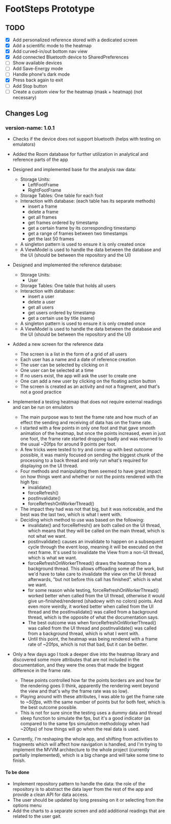 # FootSteps Prototype

## TODO

- [x] Add personalized reference stored with a dedicated screen
- [x] Add a scientific mode to the heatmap
- [x] Add curved-in/out bottom nav view
- [x] Add connected Bluetooth device to SharedPreferences
- [ ] Show available devices
- [ ] Add Save-Energy mode
- [ ] Handle phone's dark mode
- [x] Press back again to exit
- [ ] Add Stop button
- [ ] Create a custom view for the heatmap (mask + heatmap) (not necessary)

## Changes Log

### version-name: 1.0.1

* Checks if the device does not support bluetooth (helps with testing on emulators)
* Added the Room database for further utilization in analytical and reference parts of the app

* Designed and implemented base for the analysis raw data:
    * Storage Units:
        * LeftFootFrame
        * RightFootFrame
    * Storage Tables: One table for each foot
    * Interaction with database: (each table has its separate methods)
        * insert a frame
        * delete a frame
        * get all frames
        * get frames ordered by timestamp
        * get a certain frame by its corresponding timestamp
        * get a range of frames between two timestamps
        * get the last 50 frames
    * A singleton pattern is used to ensure it is only created once
    * A ViewModel is used to handle the data between the database and the UI (should be between the
      repository and the UI)

* Designed and implemented the reference database:
    * Storage Units:
        * User
    * Storage Tables: One table that holds all users
    * Interaction with database:
        * insert a user
        * delete a user
        * get all users
        * get users ordered by timestamp
        * get a certain use by title (name)
    * A singleton pattern is used to ensure it is only created once
    * A ViewModel is used to handle the data between the database and the UI (should be between the
      repository and the UI)

* Added a new screen for the reference data
    * The screen is a list in the form of a grid of all users
    * Each user has a name and a date of reference creation
    * The user can be selected by clicking on it
    * One user can be selected at a time
    * If no users exist, the app will ask the user to create one
    * One can add a new user by clicking on the floating action button
    * The screen is created as an activity and not a fragment, and that's not a good practice

* Implemented a testing heatmap that does not require external readings and can be run on emulators
    * The main purpose was to test the frame rate and how much of an effect the sending and receiving of data has on the frame rate.
    * I started with a few points in only one foot and that gave smooth animation of the heatmap, but once the points increased, even in just one foot, the frame rate started dropping badly and was returned to the usual ~20fps for around 9 points per foot.
    * A few tricks were tested to try and come up with best outcome possible, it was mainly focused on sending the biggest chunk of the processing to a back thread and only run what's required for displaying on the UI thread.
    * Four methods and manipulating them seemed to have great impact on how things went and whether or not the points rendered with the high fps:
      * invalidate()
      * forceRefresh()
      * postInvalidate()
      * forceRefreshOnWorkerThread()
    * The impact they had was not that big, but it was noticeable, and the best was the last two, which is what I went with.
    * Deciding which method to use was based on the following:
      * invalidate() and forceRefresh() are both called on the UI thread, which means that they will be called on the main thread, which is not what we want.
      * postInvalidate() causes an invalidate to happen on a subsequent cycle through the event loop, meaning it will be executed on the next frame. It's used to invalidate the View from a non-UI thread, which is what we want.
      * forceRefreshOnWorkerThread() draws the heatmap from a background thread. This allows offloading some of the work, but we'd have to take care to invalidate the view on the UI thread afterwards, "but not before this call has finished". which is what we want.
      * for some reason while testing, forceRefreshOnWorkerThread() worked better when called from the UI thread, otherwise it would give un-finished/rendered (shadowy with no colors) points. And even more weirdly, it worked better when called from the UI thread and the postInvalidate() was called from a background thread, which is the opposite of what the documentation says.
      * The best outcome was when forceRefreshOnWorkerThread() was called from the UI thread and postInvalidate() was called from a background thread, which is what I went with.
      * Until this point, the heatmap was being rendered with a frame rate of ~20fps, which is not that bad, but it can be better.

* Only a few days ago I took a deeper dive into the heatmap library and discovered some more attributes that are not included in the documentation, and they were the ones that made the biggest difference in the frame rate.
    * These points controlled how far the points borders are and how far the rendering goes (I think, apparently the rendering went beyond the view and that's why the frame rate was so low).
    * Playing around with these attributes, I was able to get the frame rate to *~50fps*, with the same number of points but for both feet, which is the best outcome possible.
    * This is not for sure since the testing uses a dummy data and thread sleep function to simulate the fps, but it's a good indicator (as compared to the same fps simulation methodology when had ~20fps) of how things will go when the real data is used.

* Currently, I'm reshaping the whole app, and shifting from activities to fragments which will affect how navigation is handled, and I'm trying to implement the MVVM architecture to the whole project (currently partially implemented), which is a big change and will take some time to finish.


#### To be done

* Implement repository pattern to handle the data: the role of the repository is to abstract the
  data layer from the rest of the app and provide a clean API for data access.
* The user should be updated by long pressing on it or selecting from the options menu
* Add the charts to a separate screen and add additional readings that are related to the user gait.
